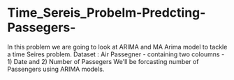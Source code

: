 # Time_Sereis_Probelm-Predcting-Passegers-

In this problem we are going to look at ARIMA and MA Arima model to tackle a time Seires problem.
Dataset : Air Passegner - containing two coloumns - 1) Date and 2) Number of Passegers
We'll be forcasting number of Passengers using ARIMA models.

